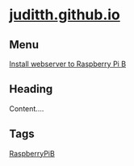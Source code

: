 # [juditth.github.io](https://juditth.github.io/)

## Menu

[Install webserver to Raspberry Pi B](https://juditth.github.io/raspberryPiB)

## Heading 

Content....

## Tags

[RaspberryPiB](https://juditth.github.io/raspberryPiB)